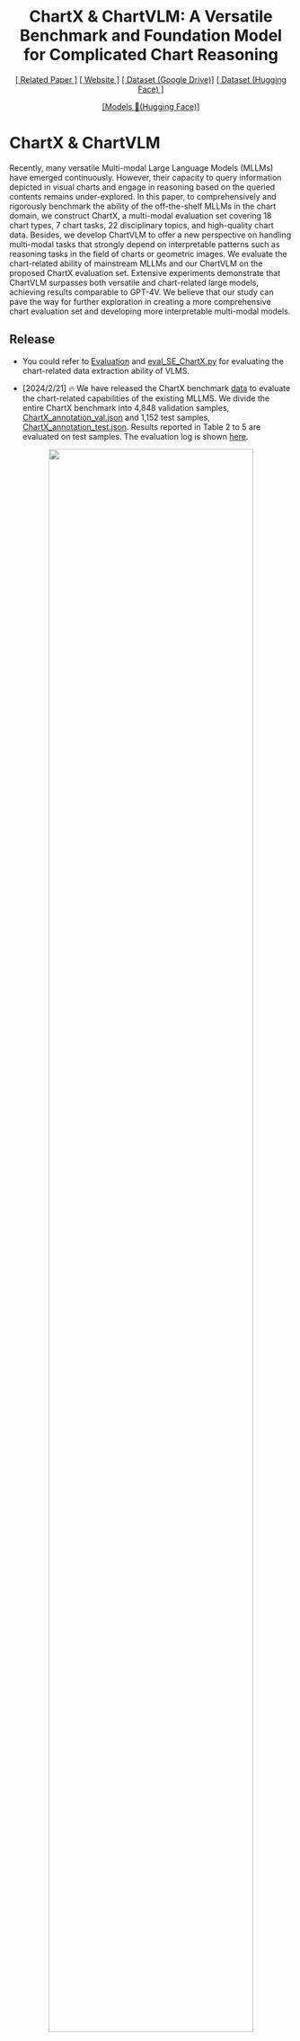 <div align="center">

<h1>ChartX & ChartVLM: A Versatile Benchmark and Foundation Model for Complicated Chart Reasoning</h1>

[[ Related Paper ]](https://arxiv.org/abs/2402.12185) [[ Website ]](https://unimodal4reasoning.github.io/DocGenome_page/) [[ Dataset (Google Drive)]](https://drive.google.com/file/d/1d6zyH3kIwgepTqR0fc67xzyUtblrvOIX/view) [[ Dataset (Hugging Face) ]](https://huggingface.co/datasets/U4R/ChartX/viewer)

[[Models 🤗(Hugging Face)]](https://huggingface.co/U4R/ChartVLM-base)
</div>

# ChartX & ChartVLM
Recently, many versatile Multi-modal Large Language Models (MLLMs) have emerged continuously. However, their capacity to query information depicted in visual charts and engage in reasoning based on the queried contents remains under-explored. In this paper, to comprehensively and rigorously benchmark the ability of the off-the-shelf MLLMs in the chart domain, we construct ChartX, a multi-modal evaluation set covering 18 chart types, 7 chart tasks, 22 disciplinary topics, and high-quality chart data. Besides, we develop ChartVLM to offer a new perspective on handling multi-modal tasks that strongly depend on interpretable patterns such as reasoning tasks in the field of charts or geometric images. We evaluate the chart-related ability of mainstream MLLMs and our ChartVLM on the proposed ChartX evaluation set. Extensive experiments demonstrate that ChartVLM surpasses both versatile and chart-related large models, achieving results comparable to GPT-4V. We believe that our study can pave the way for further exploration in creating a more comprehensive chart evaluation set and developing more interpretable multi-modal models.

## Release
- You could refer to [Evaluation](https://github.com/UniModal4Reasoning/ChartVLM/blob/1dfda1372c888e98c197b5873dcc6e3aaa13cf39/eval/README.md?plain=1#L27) and [eval_SE_ChartX.py](https://github.com/UniModal4Reasoning/ChartVLM/blob/main/eval/eval_SE_ChartX.py) for evaluating the chart-related data extraction ability of VLMS.

- [2024/2/21] 🔥 We have released the ChartX benchmark [data](https://drive.google.com/file/d/1d6zyH3kIwgepTqR0fc67xzyUtblrvOIX/view) to evaluate the chart-related capabilities of the existing MLLMS. We divide the entire ChartX benchmark into 4,848 validation samples, [ChartX_annotation_val.json](https://drive.google.com/file/d/13jwSO8kaAnbPujECQK9x2QA_TXByzzYH/view?usp=sharing) and 1,152 test samples, [ChartX_annotation_test.json](https://drive.google.com/file/d/1kOEi5Kca7WnFhBGyJlBIEtlgaIk004o0/view?usp=sharing). Results reported in Table 2 to 5 are evaluated on test samples. The evaluation log is shown [here](eval/eval_result_SE_on_ChartX.log).

<div align=center>
<img src="assets/motivation.png" height="85%">
</div>

------------------------

<div align="center">
<h1>ChartX Evaluation Set<br></h1>
</div>

## Overall
We collected 48K multi-modal chart data covering **22 topics**, **18 chart types**, and **7 tasks**. Each chart data within this dataset includes four modalities: image, CSV, python code, and text description. 
 

<details>
<summary> 18 chart types:</summary>

General Chart Types = ['bar chart', 'bar_num chart', 'line chart', 'line_num chart', 'pie chart'],

Fine-grained Chart Types = ['radar chart', 'histogram', 'box plot', 'treemap', 'bubble chart', 'area chart', '3D-bar chart', 'multi-axes', 'ring chart', 'rose chart'],

Domain-specific Chart Types=['heatmap', 'candlestick chart', 'funnel chart']

</details>

<details>
<summary> 22 chart topics:</summary>

major_categories = [
"Business and Finance",
"Healthcare and Health",
"Science and Engineering",
"Social Media and the Web",
"Government and Public Policy",
"Education and Academics",
"Environment and Sustainability",
"Arts and Culture",
"Retail and E-commerce",
"Tourism and Hospitality",
"Human Resources and Employee Management",
"Agriculture and Food Production",
"Energy and Utilities",
"Transportation and Logistics",
"Real Estate and Housing Market",
"Manufacturing and Production",
"Sports and Entertainment",
"Social Sciences and Humanities",
"Law and Legal Affairs",
"Technology and the Internet",
"Charity and Nonprofit Organizations",
"Food and Beverage Industry"
]

</details>

<details>
<summary> 7 chart tasks (Employed eval metric):</summary>

4 close-ended = ['Structural Extraction (SCRM)', 'Chart Type (EM)', 'Chart Title (EM)', 'QA (GPT-acc)']

3 open-ended = ['Description (GPT-score)', 'Summarization (GPT-score)', 'Redrawing code (GPT-score)']

</details>

## ChartX Download

<details>
<summary> Data Download</summary>

Please download the official [ChartX Evaluation Set](https://drive.google.com/file/d/1d6zyH3kIwgepTqR0fc67xzyUtblrvOIX/view?usp=sharing) dataset and organize the downloaded files as follows:
```
ChartX
├── 3D-Bar
│   ├── code
|   ├── csv
|   ├── png
|   ├── txt
├── area_chart
│   ├── code
|   ├── csv
|   ├── png
|   ├── txt
....
....
├── rose
│   ├── code
|   ├── csv
|   ├── png
|   ├── txt
```
</details>


<details>
<summary> Visualization of Data Distribution</summary>

<div align=center>
<img src="assets/tsne.png" height="85%">
</div>

</details>


------------------------

<div align="center">
<h1>ChartVLM<br></h1>
</div>


## ChartVLM Overall: 
- **(1)** To enhance the interpretability of the chart model in cognition tasks (e.g. answer questions based on chart image), ChartVLM first performs the base perception task (e.g. structural extraction from the given chart image to a predicted CSV data), and then, finishes other cognition tasks (e.g. chart redrawing, description, summary, and QA) based on the extracted structural data. 
- **(2)** To choose the task that users expect to perform according to the used prompts, the instruction adapter is designed, which can cover a variety of user instructions as illustrated in this figure.


<div align=center>
<img src="assets/chartvlm.png" height="85%">
</div>


## Installation for ChartVLM
* Clone this repository.
    ```shell
    git clone https://github.com/UniModal4Reasoning/ChartVLM.git
    ```
* Install the python dependent libraries.
    ```shell
    pip install -r requirements.txt 
    ```

## Pre-trained Checkpoints of ChartVLM
Please refer to Huggingface to download our pre-trained weights for [ChartVLM-large](https://huggingface.co/U4R/ChartVLM-large) and [ChartVLM-base](https://huggingface.co/U4R/ChartVLM-base).

<details>
<summary>You need to organize the downloaded ckpts as follow:</summary>

```
CharVLM-base (or your customized name)
├── instruction_adapter
│   ├── mlp_classifier.pth
|   ├── vectorizer.pkl
├── base_decoder
│   ├── type_title
│   │   ├── files of type_title base_decoder
│   ├── files of base_decoder
├── auxiliary_decoder
│   ├── base
│   │   ├── files of pretrained auxiliary_decoder
│   ├── files of auxiliary_decoder lora_weights 
```
</details>

## Training ChartVLM
Please refer to [instruction adapter](adapter/README.md), [base decoder](base_decoder/README.md), and [auxiliary decoder](auxiliary_decoder/README.md) for more details of model training.

## Evaluation
Please refer to [eval](eval/README.md) for details of evaluation all tasks


<details>
<summary> Evaluation Results for Structural Extraction (SE) task</summary>

<div align=center>
<img src="assets/radar_se.png" height="650">
</div>

</details>



<details>
<summary> Evaluation Results for QA task</summary>

<div align=center>
<img src="assets/radar_qa.png" height="650">
</div>

</details>


<details>
<summary> Evaluation Results for Description task</summary>

<div align=center>
<img src="assets/radar_desc.png" height="650">
</div>

</details>


<details>
<summary> Evaluation Results for Summarization task</summary>

<div align=center>
<img src="assets/radar_summ.png" height="650">
</div>

</details>

## Citation
If you find our work useful in your research, please consider citing Fox:
```bibtex
@article{xia2024chartx,
  title={ChartX \& ChartVLM: A Versatile Benchmark and Foundation Model for Complicated Chart Reasoning},
  author={Xia, Renqiu and Zhang, Bo and Ye, Hancheng and Yan, Xiangchao and Liu, Qi and Zhou, Hongbin and Chen, Zijun and Dou, Min and Shi, Botian and Yan, Junchi and others},
  journal={arXiv preprint arXiv:2402.12185},
  year={2024}
}
```